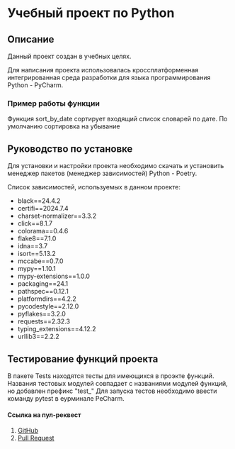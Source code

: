 # Учебный проект по Python

## Описание

Данный проект создан в учебных целях. 

Для написания проекта использовалась кроссплатформенная интегрированная среда разработки для языка программирования Python - PyCharm.

### Пример работы функции

Функция sort_by_date сортирует входящий список словарей по дате. По умолчанию сортировка на убывание

## Руководство по установке

Для установки и настройки проекта необходимо скачать и установить менеджер пакетов (менеджер зависимостей) Python - Poetry.

Список зависимостей, используемых в данном проекте:
- black==24.4.2
- certifi==2024.7.4
- charset-normalizer==3.3.2
- click==8.1.7
- colorama==0.4.6
- flake8==7.1.0
- idna==3.7
- isort==5.13.2
- mccabe==0.7.0
- mypy==1.10.1
- mypy-extensions==1.0.0
- packaging==24.1
- pathspec==0.12.1
- platformdirs==4.2.2
- pycodestyle==2.12.0
- pyflakes==3.2.0
- requests==2.32.3
- typing_extensions==4.12.2
- urllib3==2.2.2

## Тестирование функций проекта
В пакете Tests находятся тесты для имеющихся в проэкте функций.
Названия тестовых модулей совпадает с названиями модулей функций, но добавлен префикс "test_"
Для запуска тестов необходимо ввести команду pytest в еурминале PeCharm.

#### Ссылка на пул-реквест

1. [GitHub](https://github.com/ChubshevAB/Home_work_project/pull/1)
2. [Pull Request](https://github.com/ChubshevAB/Home_work_project/pull/4)
